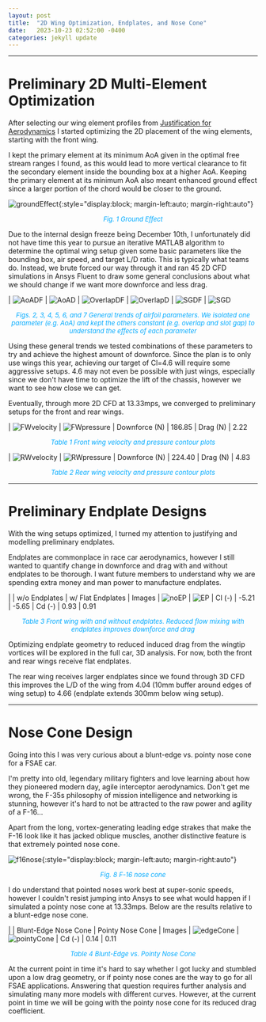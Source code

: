 ```yaml
---
layout: post
title:  "2D Wing Optimization, Endplates, and Nose Cone"
date:   2023-10-23 02:52:00 -0400
categories: jekyll update
---
```


---
# Preliminary 2D Multi-Element Optimization
After selecting our wing element profiles from [Justification for Aerodynamics](https://pidduuu.github.io/jekyll/update/2023/10/01/Justification-for-Aerodynamics.html) I started optimizing the 2D placement of the wing elements, starting with the front wing.

I kept the primary element at its minimum AoA given in the optimal free stream ranges I found, as this would lead to more vertical clearance to fit the secondary element inside the bounding box at a higher AoA. Keeping the primary element at its minimum AoA also meant enhanced ground effect since a larger portion of the chord would be closer to the ground.

![groundEffect](/assets/images/groundEffect.jpg){:style="display:block; margin-left:auto; margin-right:auto"}
<p align = "center"><font size = "2" color="#00aaff"><i>Fig. 1 Ground Effect</i></font></p>

Due to the internal design freeze being December 10th, I unfortunately did not have time this year to pursue an iterative MATLAB algorithm to determine the optimal wing setup given some basic parameters like the bounding box, air speed, and target L/D ratio. This is typically what teams do. Instead, we brute forced our way through it and ran 45 2D CFD simulations in Ansys Fluent to draw some general conclusions about what we should change if we want more downforce and less drag.

| ![AoADF](/assets/images/AoADF.jpg) | ![AoAD](/assets/images/AoAD.jpg)
| ![OverlapDF](/assets/images/OverlapDF.jpg) | ![OverlapD](/assets/images/OverlapD.jpg)
| ![SGDF](/assets/images/SGDF.jpg) | ![SGD](/assets/images/SGD.jpg)

<p align = "center"><font size = "2" color="#00aaff"><i>Figs. 2, 3, 4, 5, 6, and 7 General trends of airfoil parameters. We isolated one parameter (e.g. AoA) and kept the others constant (e.g. overlap and slot gap) to understand the effects of each parameter</i></font></p>

Using these general trends we tested combinations of these parameters to try and achieve the highest amount of downforce. Since the plan is to only use wings this year, achieving our target of Cl=4.6 will require some aggressive setups. 4.6 may not even be possible with just wings, especially since we don't have time to optimize the lift of the chassis, however we want to see how close we can get.

Eventually, through more 2D CFD at 13.33mps, we converged to preliminary setups for the front and rear wings.

| ![FWvelocity](/assets/images/FWvelocity.jpg) | ![FWpressure](/assets/images/FWpressure.jpg)
| Downforce (N) | 186.85
| Drag (N) | 2.22

<p align = "center"><font size = "2" color="#00aaff"><i>Table 1 Front wing velocity and pressure contour plots</i></font></p>

| ![RWvelocity](/assets/images/RWvelocity.jpg) | ![RWpressure](/assets/images/RWpressure.jpg)
| Downforce (N) | 224.40
| Drag (N) | 4.83

<p align = "center"><font size = "2" color="#00aaff"><i>Table 2 Rear wing velocity and pressure contour plots</i></font></p>

---
# Preliminary Endplate Designs
With the wing setups optimized, I turned my attention to justifying and modelling preliminary endplates.

Endplates are commonplace in race car aerodynamics, however I still wanted to quantify change in downforce and drag with and without endplates to be thorough. I want future members to understand why we are spending extra money and man power to manufacture endplates.

|  | w/o Endplates | w/ Flat Endplates
| Images | ![noEP](/assets/images/noEP.jpg) | ![EP](/assets/images/EP.jpg)
| Cl (-) | -5.21 | -5.65
| Cd (-) | 0.93 | 0.91

<p align = "center"><font size = "2" color="#00aaff"><i>Table 3 Front wing with and without endplates. Reduced flow mixing with endplates improves downforce and drag</i></font></p>

Optimizing endplate geometry to reduced induced drag from the wingtip vortices will be explored in the full car, 3D analysis. For now, both the front and rear wings receive flat endplates.

The rear wing receives larger endplates since we found through 3D CFD this improves the L/D of the wing from 4.04 (10mm buffer around edges of wing setup) to 4.66 (endplate extends 300mm below wing setup).

---
# Nose Cone Design
Going into this I was very curious about a blunt-edge vs. pointy nose cone for a FSAE car.

I'm pretty into old, legendary military fighters and love learning about how they pioneered modern day, agile interceptor aerodynamics. Don't get me wrong, the F-35s philosophy of mission intelligence and networking is stunning, however it's hard to not be attracted to the raw power and agility of a F-16...

Apart from the long, vortex-generating leading edge strakes that make the F-16 look like it has jacked oblique muscles, another distinctive feature is that extremely pointed nose cone.

![f16nose](/assets/images/f16nose.jpg){:style="display:block; margin-left:auto; margin-right:auto"}
<p align = "center"><font size = "2" color="#00aaff"><i>Fig. 8 F-16 nose cone</i></font></p>

I do understand that pointed noses work best at super-sonic speeds, however I couldn't resist jumping into Ansys to see what would happen if I simulated a pointy nose cone at 13.33mps. Below are the results relative to a blunt-edge nose cone.

|  | Blunt-Edge Nose Cone | Pointy Nose Cone
| Images | ![edgeCone](/assets/images/edgeCone.jpg) | ![pointyCone](/assets/images/pointyCone.jpg)
| Cd (-) | 0.14 | 0.11

<p align = "center"><font size = "2" color="#00aaff"><i>Table 4 Blunt-Edge vs. Pointy Nose Cone</i></font></p>

At the current point in time it's hard to say whether I got lucky and stumbled upon a low drag geometry, or if pointy nose cones are the way to go for all FSAE applications. Answering that question requires further analysis and simulating many more models with different curves. However, at the current point in time we will be going with the pointy nose cone for its reduced drag coefficient.